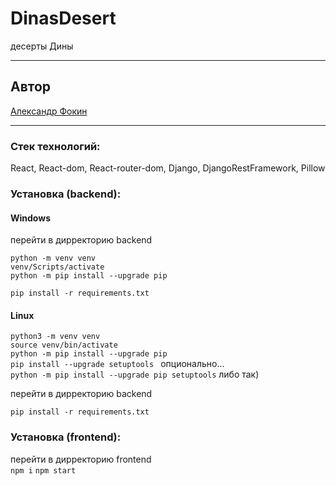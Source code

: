 # DinasDesert

десерты Дины

---

## Автор

[Александр Фокин](https://github.com/Wegnagun)

---

### Стек технологий:

React, React-dom, React-router-dom, Django, DjangoRestFramework, Pillow

### Установка (backend):

#### Windows

перейти в дирректорию backend

`python -m venv venv `  
`venv/Scripts/activate `  
`python -m pip install --upgrade pip `

`pip install -r requirements.txt `

#### Linux

`python3 -m venv venv `  
`source venv/bin/activate`  
`python -m pip install --upgrade pip `  
`pip install --upgrade setuptools ` опционально...  
`python -m pip install --upgrade pip setuptools` либо так)

перейти в дирректорию backend

`pip install -r requirements.txt `

### Установка (frontend):

перейти в дирректорию frontend  
`npm i`
`npm start`
